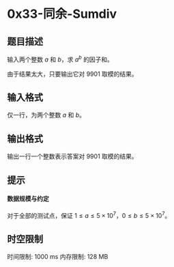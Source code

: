 # 0x33-同余-Sumdiv

## 题目描述

输入两个整数 $a$ 和 $b$，求 $a^b$ 的因子和。

由于结果太大，只要输出它对 $9901$ 取模的结果。

## 输入格式

仅一行，为两个整数 $a$ 和 $b$。


## 输出格式

输出一行一个整数表示答案对 $9901$ 取模的结果。

## 提示

#### 数据规模与约定

对于全部的测试点，保证 $1 \leq a \leq 5 \times 10^7$，$0 \leq b \leq 5 \times 10^7$。

## 时空限制

时间限制: 1000 ms
内存限制: 128 MB
